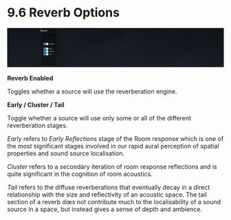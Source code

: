 # 9.6 Reverb Options

![](../include/SpatRevolution_UserGuide_-172.jpg)

**Reverb Enabled**

Toggles whether a source will use the reverberation engine.

**Early / Cluster / Tail**

Toggle whether a source will use only some or all of the different reverberation
stages.

_Early_ refers to _Early Reflections_ stage of the Room response which is one of the
most significant stages involved in our rapid aural perception of spatial properties
and sound source localisation.

_Cluster_ refers to a secondary iteration of room response
reflections and is quite significant in the cognition of room acoustics.

_Tail_ refers to the diffuse reverberations that eventually decay in a direct relationship
with the size and reflectivity of an acoustic space. The tail section of a reverb dœs
not contribute much to the localisability of a sound source in a space, but instead
gives a sense of depth and ambience.

